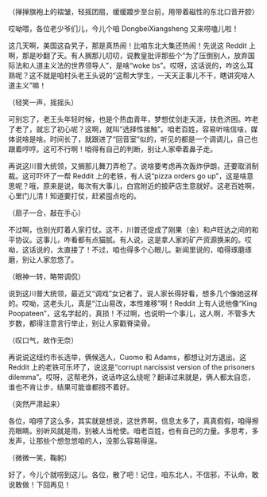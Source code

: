 （掸掸旗袍上的褶皱，轻摇团扇，缓缓踱步至台前，用带着磁性的东北口音开腔）

哎呦喂，各位老少爷们儿，今儿个咱 DongbeiXiangsheng 又来唠嗑儿啦！

这几天啊，美国这旮旯子，那是真热闹！比咱东北大集还热闹！先说这 Reddit 上啊，那是吵翻了天。有人搁那儿叨叨，说教皇批评那些个“为了压倒别人，放弃国际法和人道主义法的世界领导人”，是啥“woke bs”。哎呀，这话说的，咋这么耳熟呢？这不就是咱村头老王头说的“这帮大学生，一天天正事儿不干，瞎讲究啥人道主义”嘛！

（轻笑一声，摇摇头）

可别忘了，老王头年轻时候，也是个热血青年，梦想仗剑走天涯，扶危济困。咋老了老了，就忘了初心呢？这啊，就叫“选择性接触”。咱老百姓，容易听啥信啥，媒体说啥是啥。时间长了，就跟进了“回音室”似的，听见的都是一个调调儿，自己也跟着哼哼。这可不行啊！咱得有自己的判断，别让人家牵着鼻子走。

再说这川普大统领，又搁那儿舞刀弄枪了。说啥要考虑再次轰炸伊朗，还要取消制裁。这可吓坏了一帮 Reddit 上的老铁，有人说“pizza orders go up”，这是啥意思呢？哦，原来是说，每次有大事儿，白宫附近的披萨店生意就好。这老百姓啊，心里门儿清！知道要打仗，赶紧囤点吃的。

（扇子一合，敲在手心）

不过啊，也别光盯着人家打仗。这不，川普还促成了刚果（金）和卢旺达之间的和平协议。这事儿，咋看都有点猫腻。有人说，这是拿人家的矿产资源换来的。哎呦，这话说的，太直接了！不过，咱也得多个心眼儿。新闻里说的，咱得琢磨琢磨，别让人家忽悠了。

（眼神一转，略带调侃）

说到这川普大统领，最近又“调戏”女记者了。说人家长得好看，想多几个像她这样的。哎呦，这老头儿，真是“江山易改，本性难移”啊！Reddit 上有人说他像“King Poopateen”，这名字起的，真损！不过啊，也说明一个事儿，这人啊，不管多大岁数，都得注意言行举止，别让人家戳脊梁骨。

（叹口气，故作无奈）

再说说这纽约市长选举，俩候选人，Cuomo 和 Adams，都想让对方退出。这 Reddit 上的老铁可乐坏了，说这是“corrupt narcissist version of the prisoners dilemma”。哎呀，这帮老外，说话咋这么绕呢？翻译过来就是，俩人都太自恋，谁也不肯让步，结果可能谁都捞不着好。

（突然严肃起来）

各位，咱唠了这么多，其实就是想说，这世界啊，信息太多了，真真假假，咱得擦亮眼睛。别听风就是雨，别被人当枪使。咱老百姓，也有自己的力量。多思考，多发声，让那些个想忽悠咱的人，没那么容易得逞。

（微微一笑，鞠躬）

好了，今儿个就唠到这儿。各位，散了吧！记住，咱东北人，不信邪，不认命，敢说敢做！下回再见！